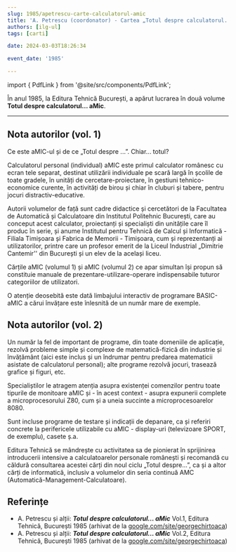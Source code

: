 ```yaml
---
slug: 1985/apetrescu-carte-calculatorul-amic
title: 'A. Petrescu (coordonator) - Cartea „Totul despre calculatorul... aMic”'
authors: [ilg-ul]
tags: [carti]

date: 2024-03-03T18:26:34

event_date: '1985'

---
```


import { PdfLink } from '@site/src/components/PdfLink';

În anul 1985, la Editura Tehnică București, a apărut
lucrarea în două volume **Totul despre calculatorul... aMic**.

<!-- truncate -->

---

## Nota autorilor (vol. 1)

Ce este aMIC-ul și de ce „Totul despre ...”. Chiar... totul?

Calculatorul personal (individual) aMIC este primul calculator românesc cu ecran tele separat, destinat utilizării individuale pe scară largă în școlile de toate gradele, în unități de cercetare-proiectare, în gestiuni tehnico-economice curente, în activități de birou și chiar în cluburi și tabere, pentru jocuri distractiv-educative.

Autorii volumelor de față sunt cadre didactice și cercetători de la Facultatea de Automatică și Calculatoare din Institutul Politehnic București, care au conceput acest calculator, proiectanți și specialiști din unitățile care îl produc în serie, și anume Institutul pentru Tehnică de Calcul și Informatică - Filiala Timișoara și Fabrica de Memorii - Timișoara, cum și reprezentanți ai utilizatorilor, printre care un profesor emerit de la Liceul Industrial „Dimitrie Cantemir'' din București și un elev de la același liceu.

Cărțile aMIC (volumul 1) și aMIC (volumul 2) ce apar simultan își propun să constituie manuale de prezentare-utilizare-operare indispensabile tuturor categoriilor de utilizatori.

O atenție deosebită este dată limbajului interactiv de programare BASIC-aMIC a cărui învățare este înlesnită de un număr mare de exemple.

## Nota autorilor (vol. 2)

Un număr la fel de important de programe, din toate domeniile de aplicație, rezolvă probleme simple și complexe de matematică-fizică din industrie și învățământ (aici este inclus și un îndrumar pentru predarea matematicii asistate de calculatorul personal); alte programe rezolvă jocuri, trasează grafice și figuri, etc.

Specialiștilor le atragem atenția asupra existenței comenzilor pentru toate tipurile de monitoare aMIC și - în acest context - asupra expunerii complete a microprocesorului Z80, cum și a uneia succinte a microprocesoarelor 8080.

Sunt incluse programe de testare și indicații de depanare, ca și referiri concrete la perifericele utilizabile cu aMIC - display-uri (televizoare SPORT, de exemplu), casete ș.a.

Editura Tehnică se mândrește cu activitatea sa de pionierat în sprijinirea introducerii intensive a calculatoarelor personale românești și recomandă cu căldură consultarea acestei cărți din noul ciclu „Totul despre...”, ca și a altor cărți de informatică, inclusiv a volumelor din seria continuă AMC (Automatică-Management-Calculatoare).

## Referințe

- A. Petrescu și alții: _**Totul despre calculatorul... aMic**_ Vol.1, Editura Tehnică, București 1985 (arhivat de la [google.com/site/georgechirtoaca](https://sites.google.com/site/georgechirtoaca/documentation)) <PdfLink href="https://github.com/cronica-it/arhiva/releases/download/1985/apetrescu-totul-despre-calculatorul-personal-amic-vol-1.pdf"/>
- A. Petrescu și alții: _**Totul despre calculatorul... aMic**_ Vol.2, Editura Tehnică, București 1985 (arhivat de la [google.com/site/georgechirtoaca](https://sites.google.com/site/georgechirtoaca/documentation)) <PdfLink href="https://github.com/cronica-it/arhiva/releases/download/1985/apetrescu-totul-despre-calculatorul-personal-amic-vol-2.pdf"/>
